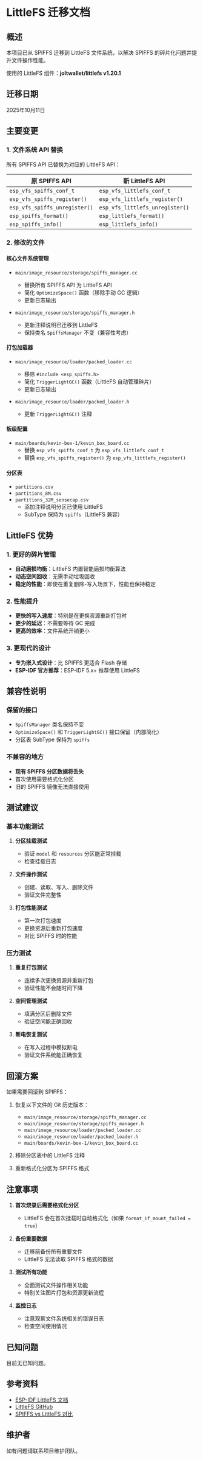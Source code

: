 # LittleFS 迁移文档

## 概述

本项目已从 SPIFFS 迁移到 LittleFS 文件系统，以解决 SPIFFS 的碎片化问题并提升文件操作性能。

使用的 LittleFS 组件：**joltwallet/littlefs v1.20.1**

## 迁移日期

2025年10月11日

## 主要变更

### 1. 文件系统 API 替换

所有 SPIFFS API 已替换为对应的 LittleFS API：

| 原 SPIFFS API | 新 LittleFS API |
|--------------|----------------|
| `esp_vfs_spiffs_conf_t` | `esp_vfs_littlefs_conf_t` |
| `esp_vfs_spiffs_register()` | `esp_vfs_littlefs_register()` |
| `esp_vfs_spiffs_unregister()` | `esp_vfs_littlefs_unregister()` |
| `esp_spiffs_format()` | `esp_littlefs_format()` |
| `esp_spiffs_info()` | `esp_littlefs_info()` |

### 2. 修改的文件

#### 核心文件系统管理
- `main/image_resource/storage/spiffs_manager.cc`
  - 替换所有 SPIFFS API 为 LittleFS API
  - 简化 `OptimizeSpace()` 函数（移除手动 GC 逻辑）
  - 更新日志输出
  
- `main/image_resource/storage/spiffs_manager.h`
  - 更新注释说明已迁移到 LittleFS
  - 保持类名 `SpiffsManager` 不变（兼容性考虑）

#### 打包加载器
- `main/image_resource/loader/packed_loader.cc`
  - 移除 `#include <esp_spiffs.h>`
  - 简化 `TriggerLightGC()` 函数（LittleFS 自动管理碎片）
  - 更新日志输出
  
- `main/image_resource/loader/packed_loader.h`
  - 更新 `TriggerLightGC()` 注释

#### 板级配置
- `main/boards/kevin-box-1/kevin_box_board.cc`
  - 替换 `esp_vfs_spiffs_conf_t` 为 `esp_vfs_littlefs_conf_t`
  - 替换 `esp_vfs_spiffs_register()` 为 `esp_vfs_littlefs_register()`

#### 分区表
- `partitions.csv`
- `partitions_8M.csv`
- `partitions_32M_sensecap.csv`
  - 添加注释说明分区已使用 LittleFS
  - SubType 保持为 `spiffs`（LittleFS 兼容）

## LittleFS 优势

### 1. 更好的碎片管理
- **自动磨损均衡**：LittleFS 内置智能磨损均衡算法
- **动态空间回收**：无需手动垃圾回收
- **稳定的性能**：即使在重复删除-写入场景下，性能也保持稳定

### 2. 性能提升
- **更快的写入速度**：特别是在更换资源重新打包时
- **更少的延迟**：不需要等待 GC 完成
- **更高的效率**：文件系统开销更小

### 3. 更现代的设计
- **专为嵌入式设计**：比 SPIFFS 更适合 Flash 存储
- **ESP-IDF 官方推荐**：ESP-IDF 5.x+ 推荐使用 LittleFS

## 兼容性说明

### 保留的接口
- `SpiffsManager` 类名保持不变
- `OptimizeSpace()` 和 `TriggerLightGC()` 接口保留（内部简化）
- 分区表 SubType 保持为 `spiffs`

### 不兼容的地方
- **现有 SPIFFS 分区数据将丢失**
- 首次使用需要格式化分区
- 旧的 SPIFFS 镜像无法直接使用

## 测试建议

### 基本功能测试
1. **分区挂载测试**
   - 验证 `model` 和 `resources` 分区能正常挂载
   - 检查挂载日志

2. **文件操作测试**
   - 创建、读取、写入、删除文件
   - 验证文件完整性

3. **打包性能测试**
   - 第一次打包速度
   - 更换资源后重新打包速度
   - 对比 SPIFFS 时的性能

### 压力测试
1. **重复打包测试**
   - 连续多次更换资源并重新打包
   - 验证性能不会随时间下降

2. **空间管理测试**
   - 填满分区后删除文件
   - 验证空间能正确回收

3. **断电恢复测试**
   - 在写入过程中模拟断电
   - 验证文件系统能正确恢复

## 回滚方案

如果需要回滚到 SPIFFS：

1. 恢复以下文件的 Git 历史版本：
   - `main/image_resource/storage/spiffs_manager.cc`
   - `main/image_resource/storage/spiffs_manager.h`
   - `main/image_resource/loader/packed_loader.cc`
   - `main/image_resource/loader/packed_loader.h`
   - `main/boards/kevin-box-1/kevin_box_board.cc`

2. 移除分区表中的 LittleFS 注释

3. 重新格式化分区为 SPIFFS 格式

## 注意事项

1. **首次烧录后需要格式化分区**
   - LittleFS 会在首次挂载时自动格式化（如果 `format_if_mount_failed = true`）

2. **备份重要数据**
   - 迁移前备份所有重要文件
   - LittleFS 无法读取 SPIFFS 格式的数据

3. **测试所有功能**
   - 全面测试文件操作相关功能
   - 特别关注图片打包和资源更新流程

4. **监控日志**
   - 注意观察文件系统相关的错误日志
   - 检查空间使用情况

## 已知问题

目前无已知问题。

## 参考资料

- [ESP-IDF LittleFS 文档](https://docs.espressif.com/projects/esp-idf/en/latest/esp32/api-reference/storage/vfs.html#littlefs-filesystem)
- [LittleFS GitHub](https://github.com/littlefs-project/littlefs)
- [SPIFFS vs LittleFS 对比](https://github.com/espressif/esp-idf/tree/master/examples/storage/littlefs)

## 维护者

如有问题请联系项目维护团队。
